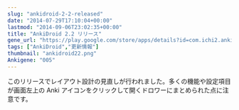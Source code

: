```yaml
---
slug: "ankidroid-2-2-released"
date: "2014-07-29T17:10:04+00:00"
lastmod: "2014-09-06T23:02:35+00:00"
title: "AnkiDroid 2.2 リリース"
gene_url: "https://play.google.com/store/apps/details?id=com.ichi2.anki&hl=ja"
tags: ["AnkiDroid","更新情報"]
thumbnail: "ankidroid22.png"
Ankigene: "005"
---
```

このリリースでレイアウト設計の見直しが行われました。多くの機能や設定項目が画面左上の Anki アイコンをクリックして開くドロワーにまとめられた点に注意です。


